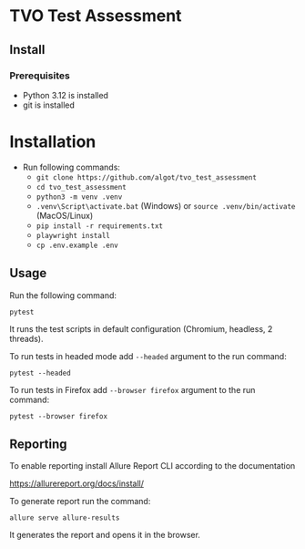 # TVO Test Assessment

## Install

### Prerequisites

* Python 3.12  is installed
* git is installed

# Installation
* Run following commands:
  * `git clone https://github.com/algot/tvo_test_assessment`
  * `cd tvo_test_assessment`
  * `python3 -m venv .venv`
  * `.venv\Script\activate.bat` (Windows) or `source .venv/bin/activate` (MacOS/Linux) 
  * `pip install -r requirements.txt`
  * `playwright install`
  * `cp .env.example .env`

## Usage
Run the following command:

  `pytest`

It runs the test scripts in default configuration (Chromium, headless, 2 threads).

To run tests in headed mode add `--headed` argument to the run command:

`pytest --headed`

To run tests in Firefox add `--browser firefox` argument to the run command:

`pytest --browser firefox`


## Reporting

To enable reporting install Allure Report CLI according to the documentation

https://allurereport.org/docs/install/

To generate report run the command:

`allure serve allure-results`

It generates the report and opens it in the browser.
